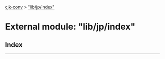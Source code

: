 [cjk-conv](../README.md) > ["lib/jp/index"](../modules/_lib_jp_index_.md)



# External module: "lib/jp/index"

## Index


---
